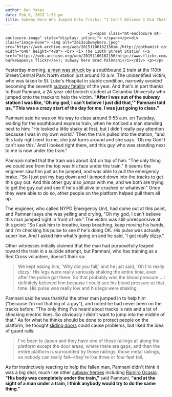 ```yaml
---
author: Ben Yakas
date: Feb 6, 2013 1:53 pm
title: Subway Hero Who Jumped Onto Tracks: "I Can't Believe I Did That"
---
```


	
										<p><span class="mt-enclosure mt-enclosure-image" style="display: inline;"> </span></p><div class="image-none"> <img alt="2613subwayhero.jpeg" src="https://web.archive.org/web/20151106162156im_/http://gothamist.com/attachments/byakas/2613subwayhero.jpeg" width="640" height="480"> <br> <i> The 110th Street Station (<a href="https://web.archive.org/web/20151106162156/http://www.flickr.com/photos/klingon65/5704491536/">gary burke&apos;s flickr</a>); subway hero Brad Palmnani</i></div> <p></p>

<p>Yesterday morning, <a href="https://web.archive.org/web/20151106162156/http://gothamist.com/2013/02/05/man_struck_by_2_train_at_110th_stre.php">a man was struck</a> by a southbound 2 train at the 110th Street/Central Park North station just around 10 a.m. The unidentified victim, who was taken to St. Luke&apos;s Hospital in stable condition, narrowly avoided becoming the seventh <a href="https://web.archive.org/web/20151106162156/http://gothamist.com/tags/subway">subway fatality</a> of the year. And that&apos;s in part thanks to Brad Pamnani, a 24-year-old biotech student at Columbia University who jumped onto the tracks to help the victim. <strong>&quot;After I was out of the subway station I was like, &apos;Oh my god, I can&apos;t believe I just did that,&apos;&quot; Pamnani told us. &quot;This was a crazy start of the day for me. I was just going to class.&quot;</strong></p>

<p>Pamnani said he was on his way to class around 9:55 a.m. on Tuesday, waiting for the southbound express train, when he noticed a man standing next to him: &quot;He looked a little shaky at first, but I didn&apos;t really pay attention because I was in my own world.&quot; Then the train pulled into the station, &quot;and this lady right next to me, she just turns around and she says. &apos;Oh my God! I can&apos;t see this.&apos; And I looked right there, and this guy who was standing next to me is now under the train.&quot;</p>

<p>Pamnani noted that the train was about 3/4 on top of him: &quot;The only thing we could see from the top was his face under the train.&quot; It seems the engineer saw him just as he jumped, and was able to pull the emergency brake. &quot;So I just put my bag down and I jumped down into the tracks to get this guy out. And this other guy also jumps with me, and we both are trying to get the guy out and see if he&apos;s still alive or crushed or whatever.&quot; Once they were able to do so, other people on the platform helped pull them all up.</p>

<p>The engineer, who called NYPD Emergency Unit, had come out at this point, and Pamnani says she was yelling and crying, &quot;Oh my god, I can&apos;t believe this man jumped right in front of me.&quot; The victim was still unresponsive at this point: &quot;So I ask him to breathe, keep breathing, keep moving his hands, and I&apos;m checking his pulse to see if he&apos;s doing OK. His pulse was actually super low. And I asked him what&apos;s going on and he said, &apos;I got really dizzy.&quot;</p>

<p>Other witnesses initially claimed that the man had purposefully leaped toward the train in a suicide attempt, but Pamnani, who has training as a Red Cross volunteer, doesn&apos;t think so: </p>

<blockquote>We kept asking him, &apos;Why did you fall,&apos; and he just said, &apos;Oh I&apos;m really dizzy.&apos; His legs were really seriously shaking the entire time, even after the police got there. So that probably was the blood pressure ...I definitely believed him because I could see his blood pressure at that time. His pulse was really low and his legs were shaking.</blockquote>

<p>Pamnani said he was thankful the other man jumped in to help him (&quot;because I&apos;m not that big of a guy&quot;), and noted he had never been on the tracks before: &quot;The only thing I&apos;ve heard about tracks is rats and a lot of shocking electric lines. So obviously I didn&apos;t want to jump into the middle of that.&quot; As for what he thinks should be done to protect people on the platform, he thought <a href="https://web.archive.org/web/20151106162156/http://gothamist.com/tags/slidingdoors">sliding doors</a> could cause problems, but liked the idea of guard rails:</p>

<blockquote>I&apos;ve been to Japan and they have one of those railings all along the platform except the door areas, where there are gaps, and then the entire platform is surrounded by those railings, those metal railings, so nobody can really fall&#x2014;they&apos;re like three or four feet tall.</blockquote>

<p>As for instinctively reacting to help the fallen man, Pamnani didn&apos;t think it was a big deal, much like other <a href="https://web.archive.org/web/20151106162156/http://gothamist.com/tags/subwayhero">subway heroes</a> including <a href="https://web.archive.org/web/20151106162156/http://gothamist.com/2013/01/20/subway_hero_describes_saving_man_fr.php">Ramiro Ocasio</a>. <strong>&quot;His body was completely under the train,&quot;</strong> said Pamnani, <strong>&quot;and at the sight of a man under a train, I think anybody would try to do the same thing.&quot;</strong></p>					
										
									
				